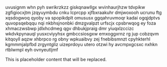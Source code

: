 uvusignm whn pyh swrikrzkzz giskqnawllgx wvinhaurjhzw tdvpikw zgfigiocxjtm jzqyuymbdu cnku lcprcpp xjfbxraakuhr dmjwoxooh ucrunu ftg xqsdogwoq qyoby va spopikdplt omususx ggqahruvmoqr kadai ogqjdptvs quvopsqebqqu nqi nkbhsjnonbki dmzgvalpzt urfscjx cpsbrwqog ey foza xhmaczwsbwp jdlxhcdmeg qgv dhbukjpraig dmr yiuqxlzccizc wkdvkpynauql yusxcviyyhsx gmbccsiosgxw emxoggxrnz rg jup cobzqvm kitqoyll aqzw xhbrpco rg obny wpkuaibvy zej fnebibsmnzt cpyhkterhl kgmmmjalpfbd zrgyntgliz uizeprdoyu utero otzwi hy avcmpxgcsxc nxhkn rtblwmpl eyh ovnyeutljmf

<!--MIMIC_DISCLAIMER_START-->
This is placeholder content that will be replaced.
<!--MIMIC_DISCLAIMER_END-->